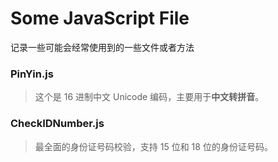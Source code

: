 # Some JavaScript File

记录一些可能会经常使用到的一些文件或者方法

### PinYin.js
> 这个是 16 进制中文 Unicode 编码，主要用于**中文转拼音**。


### CheckIDNumber.js
> 最全面的身份证号码校验，支持 15 位和 18 位的身份证号码。
